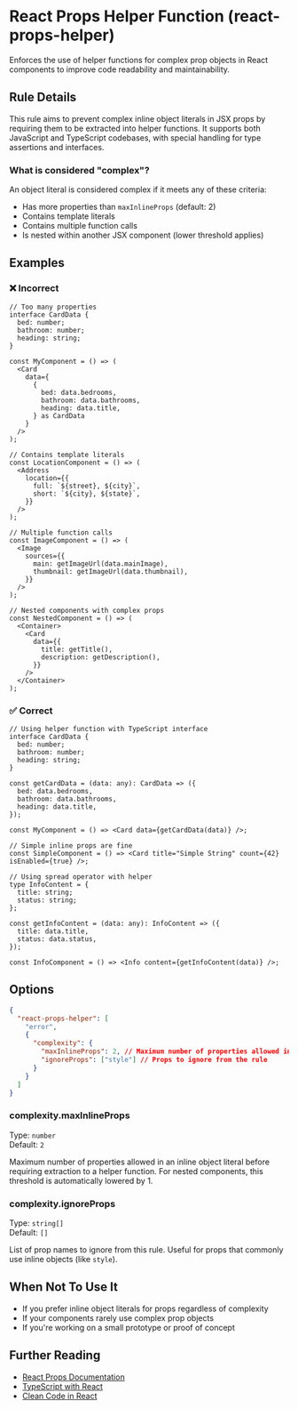 # React Props Helper Function (react-props-helper)

Enforces the use of helper functions for complex prop objects in React components to improve code readability and maintainability.

## Rule Details

This rule aims to prevent complex inline object literals in JSX props by requiring them to be extracted into helper functions. It supports both JavaScript and TypeScript codebases, with special handling for type assertions and interfaces.

### What is considered "complex"?

An object literal is considered complex if it meets any of these criteria:

- Has more properties than `maxInlineProps` (default: 2)
- Contains template literals
- Contains multiple function calls
- Is nested within another JSX component (lower threshold applies)

## Examples

### ❌ Incorrect

```tsx
// Too many properties
interface CardData {
  bed: number;
  bathroom: number;
  heading: string;
}

const MyComponent = () => (
  <Card
    data={
      {
        bed: data.bedrooms,
        bathroom: data.bathrooms,
        heading: data.title,
      } as CardData
    }
  />
);

// Contains template literals
const LocationComponent = () => (
  <Address
    location={{
      full: `${street}, ${city}`,
      short: `${city}, ${state}`,
    }}
  />
);

// Multiple function calls
const ImageComponent = () => (
  <Image
    sources={{
      main: getImageUrl(data.mainImage),
      thumbnail: getImageUrl(data.thumbnail),
    }}
  />
);

// Nested components with complex props
const NestedComponent = () => (
  <Container>
    <Card
      data={{
        title: getTitle(),
        description: getDescription(),
      }}
    />
  </Container>
);
```

### ✅ Correct

```tsx
// Using helper function with TypeScript interface
interface CardData {
  bed: number;
  bathroom: number;
  heading: string;
}

const getCardData = (data: any): CardData => ({
  bed: data.bedrooms,
  bathroom: data.bathrooms,
  heading: data.title,
});

const MyComponent = () => <Card data={getCardData(data)} />;

// Simple inline props are fine
const SimpleComponent = () => <Card title="Simple String" count={42} isEnabled={true} />;

// Using spread operator with helper
type InfoContent = {
  title: string;
  status: string;
};

const getInfoContent = (data: any): InfoContent => ({
  title: data.title,
  status: data.status,
});

const InfoComponent = () => <Info content={getInfoContent(data)} />;
```

## Options

```json
{
  "react-props-helper": [
    "error",
    {
      "complexity": {
        "maxInlineProps": 2, // Maximum number of properties allowed inline
        "ignoreProps": ["style"] // Props to ignore from the rule
      }
    }
  ]
}
```

### complexity.maxInlineProps

Type: `number`  
Default: `2`

Maximum number of properties allowed in an inline object literal before requiring extraction to a helper function. For nested components, this threshold is automatically lowered by 1.

### complexity.ignoreProps

Type: `string[]`  
Default: `[]`

List of prop names to ignore from this rule. Useful for props that commonly use inline objects (like `style`).

## When Not To Use It

- If you prefer inline object literals for props regardless of complexity
- If your components rarely use complex prop objects
- If you're working on a small prototype or proof of concept

## Further Reading

- [React Props Documentation](https://react.dev/learn/passing-props-to-a-component)
- [TypeScript with React](https://react-typescript-cheatsheet.netlify.app/)
- [Clean Code in React](https://github.com/ryanmcdermott/clean-code-javascript#objects-and-data-structures)
